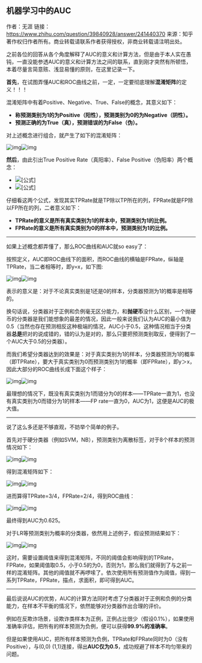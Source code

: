 

## 机器学习中的AUC



作者：无涯
链接：https://www.zhihu.com/question/39840928/answer/241440370
来源：知乎
著作权归作者所有。商业转载请联系作者获得授权，非商业转载请注明出处。



之前各位的回答从各个角度解释了AUC的意义和计算方法，但是由于本人实在愚钝，一直没能参透AUC的意义和计算方法之间的联系，直到刚才突然有所顿悟，本着尽量言简意赅、浅显易懂的原则，在这里记录一下。

**首先**，在试图弄懂AUC和ROC曲线之前，一定，一定要彻底理解**混淆矩阵**的定义！！！

混淆矩阵中有着Positive、Negative、True、False的概念，其意义如下：

- **称预测类别为1的为Positive（阳性），预测类别为0的为Negative（阴性）。**
- **预测正确的为True（真），预测错误的为False（伪）。**

对上述概念进行组合，就产生了如下的混淆矩阵：

![img](_assets/机器学习中的AUC/v2-a253b01cf7f141b9ad11eefdf3cf58d3_hd.jpg)![img](_assets/机器学习中的AUC/v2-a253b01cf7f141b9ad11eefdf3cf58d3_720w.jpg)

**然后**，由此引出True Positive Rate（真阳率）、False Positive（伪阳率）两个概念：

- ![[公式]](_assets/机器学习中的AUC/equation)
- ![[公式]](_assets/机器学习中的AUC/equation)

仔细看这两个公式，发现其实TPRate就是TP除以TP所在的列，FPRate就是FP除以FP所在的列，二者意义如下：

- **TPRate的意义是所有真实类别为1的样本中，预测类别为1的比例。**
- **FPRate的意义是所有真实类别为0的样本中，预测类别为1的比例。**

------

如果上述概念都弄懂了，那么ROC曲线和AUC就so easy了：

按照定义，AUC即ROC曲线下的面积，而ROC曲线的横轴是FPRate，纵轴是TPRate，当二者相等时，即y=x，如下图:

![img](_assets/机器学习中的AUC/v2-41b0ea9ac4ae69eb2b09ccb69d01e083_hd.jpg)![img](_assets/机器学习中的AUC/v2-41b0ea9ac4ae69eb2b09ccb69d01e083_720w.jpg)

表示的意义是：对于不论真实类别是1还是0的样本，分类器预测为1的概率是相等的。

换句话说，分类器对于正例和负例毫无区分能力，和**抛硬币**没什么区别，一个抛硬币的分类器是我们能想象的最差的情况，因此一般来说我们认为AUC的最小值为0.5（当然也存在预测相反这种极端的情况，AUC小于0.5，这种情况相当于分类器**总是**把对的说成错的，错的认为是对的，那么只要把预测类别取反，便得到了一个AUC大于0.5的分类器）。

而我们希望分类器达到的效果是：对于真实类别为1的样本，分类器预测为1的概率（即TPRate），要大于真实类别为0而预测类别为1的概率（即FPRate），即y＞x，因此大部分的ROC曲线长成下面这个样子：

![img](_assets/机器学习中的AUC/v2-1dbbadf0c8c8d83aa9b1caafd98758a2_hd.jpg)![img](_assets/机器学习中的AUC/v2-1dbbadf0c8c8d83aa9b1caafd98758a2_720w.jpg)

最理想的情况下，既没有真实类别为1而错分为0的样本——TPRate一直为1，也没有真实类别为0而错分为1的样本——FP rate一直为0，AUC为1，这便是AUC的极大值。

------

说了这么多还是不够直观，不妨举个简单的例子。

首先对于硬分类器（例如SVM，NB），预测类别为离散标签，对于8个样本的预测情况如下：

![img](_assets/机器学习中的AUC/v2-e3f86b478cb9682be32b0f07467b2ab0_hd.jpg)![img](_assets/机器学习中的AUC/v2-e3f86b478cb9682be32b0f07467b2ab0_720w.jpg)

得到混淆矩阵如下：

![img](_assets/机器学习中的AUC/v2-56ab226ecbcc0662f59a1142a99b1a47_hd.jpg)![img](_assets/机器学习中的AUC/v2-56ab226ecbcc0662f59a1142a99b1a47_720w.jpg)

进而算得TPRate=3/4，FPRate=2/4，得到ROC曲线：

![img](_assets/机器学习中的AUC/v2-383b1279e560ca96c85204ccaf564037_hd.jpg)![img](_assets/机器学习中的AUC/v2-383b1279e560ca96c85204ccaf564037_720w.jpg)

最终得到AUC为0.625。

对于LR等预测类别为概率的分类器，依然用上述例子，假设预测结果如下：

![img](_assets/机器学习中的AUC/v2-d4865f1e8d675f21cbbe656eb546547d_hd.jpg)![img](_assets/机器学习中的AUC/v2-d4865f1e8d675f21cbbe656eb546547d_720w.jpg)

这时，需要设置阈值来得到混淆矩阵，不同的阈值会影响得到的TPRate，FPRate，如果阈值取0.5，小于0.5的为0，否则为1，那么我们就得到了与之前一样的混淆矩阵。其他的阈值就不再啰嗦了。依次使用所有预测值作为阈值，得到一系列TPRate，FPRate，描点，求面积，即可得到AUC。

------

最后说说AUC的优势，AUC的计算方法同时考虑了分类器对于正例和负例的分类能力，在样本不平衡的情况下，依然能够对分类器作出合理的评价。

例如在反欺诈场景，设欺诈类样本为正例，正例占比很少（假设0.1%），如果使用准确率评估，把所有的样本预测为负例，便可以获得**99.9%的准确率**。

但是如果使用AUC，把所有样本预测为负例，TPRate和FPRate同时为0（没有Positive），与(0,0) (1,1)连接，得出**AUC仅为0.5**，成功规避了样本不均匀带来的问题。
